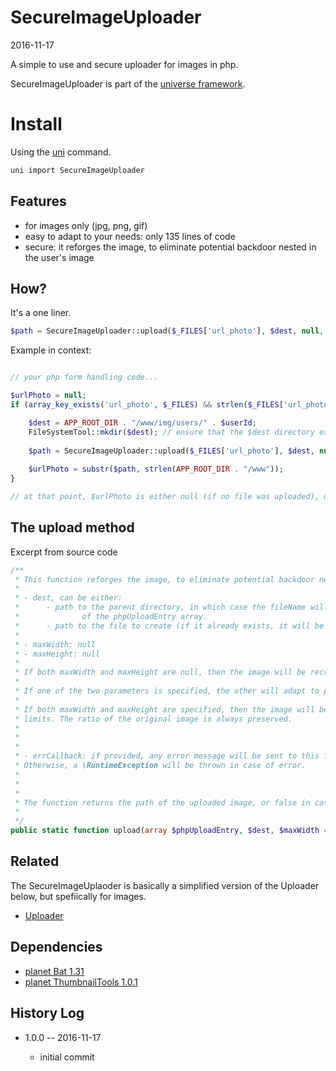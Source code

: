 SecureImageUploader
================
2016-11-17


A simple to use and secure uploader for images in php.



SecureImageUploader is part of the [universe framework](https://github.com/karayabin/universe-snapshot).


Install
==========
Using the [uni](https://github.com/lingtalfi/universe-naive-importer) command.
```bash
uni import SecureImageUploader
```




Features
--------------

- for images only (jpg, png, gif)
- easy to adapt to your needs: only 135 lines of code
- secure: it reforges the image, to eliminate potential backdoor nested in the user's image






How?
--------

It's a one liner.

```php
$path = SecureImageUploader::upload($_FILES['url_photo'], $dest, null, 300);
```


Example in context:

```php

// your php form handling code...

$urlPhoto = null;
if (array_key_exists('url_photo', $_FILES) && strlen($_FILES['url_photo']['tmp_name']) > 0) {

    $dest = APP_ROOT_DIR . "/www/img/users/" . $userId;
    FileSystemTool::mkdir($dest); // ensure that the $dest directory exists
    
    $path = SecureImageUploader::upload($_FILES['url_photo'], $dest, null, 300);
    
    $urlPhoto = substr($path, strlen(APP_ROOT_DIR . "/www"));
}

// at that point, $urlPhoto is either null (if no file was uploaded), or set to the path 


```


The upload method
----------------------

Excerpt from source code

```php
/**
 * This function reforges the image, to eliminate potential backdoor nested in the user's image.
 *
 * - dest, can be either:
 *      - path to the parent directory, in which case the fileName will be the based on the 'name' property
 *              of the phpUploadEntry array.
 *      - path to the file to create (if it already exists, it will be overridden)
 *
 * - maxWidth: null
 * - maxHeight: null
 *
 * If both maxWidth and maxHeight are null, then the image will be recreated with its original dimension.
 *
 * If one of the two parameters is specified, the other will adapt to preserve the ratio of the original image.
 *
 * If both maxWidth and maxHeight are specified, then the image will be constrained in the box defined by those
 * limits. The ratio of the original image is always preserved.
 *
 *
 *
 * - errCallback: if provided, any error message will be sent to this function.
 * Otherwise, a \RuntimeException will be thrown in case of error.
 *
 *
 *
 * The function returns the path of the uploaded image, or false in case of problems.
 *
 */
public static function upload(array $phpUploadEntry, $dest, $maxWidth = null, $maxHeight = null, \Closure $errCallback = null)
```






Related
--------------

The SecureImageUplaoder is basically a simplified version of the Uploader below, 
but spefiically for images.

- [Uploader](https://github.com/lingtalfi/Uploader)



Dependencies
------------------

- [planet Bat 1.31](https://github.com/lingtalfi/Bat)
- [planet ThumbnailTools 1.0.1](https://github.com/lingtalfi/ThumbnailTools)




History Log
------------------
    
- 1.0.0 -- 2016-11-17

    - initial commit
    
    
    
    
    




